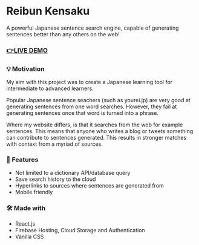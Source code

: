 # Reibun Kensaku
A powerful Japanese sentence search engine, capable of generating sentences better than any others on the web!

### [👉LIVE DEMO](https://reibun-kensaku.web.app/)

### 💡 Motivation 
My aim with this project was to create a Japanese learning tool for intermediate to advanced learners.  
  
Popular Japanese sentence seachers (such as yourei.jp) are very good at generating sentences from one word searches. However, they fail at generating sentences once that word is turned into a phrase.  
  
Where my website differs, is that it searches from the web for example sentences. This means that anyone who writes a blog or tweets something can contribute to sentences generated. This results in stronger matches with context from a myriad of sources.

### 💪 Features
 * Not limited to a dictionary API/database query
 * Save search history to the cloud  
 * Hyperlinks to sources where sentences are generated from  
 * Mobile friendly

### 🛠️ Made with
 * React.js
 * Firebase Hosting, Cloud Storage and Authentication
 * Vanilla CSS
